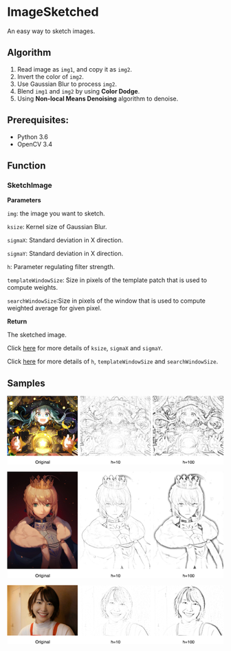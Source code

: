 # ImageSketched
An easy way to sketch images.

## Algorithm

1. Read image as `img1`, and copy it as `img2`.
2. Invert the color of `img2`.
3. Use Gaussian Blur to process `img2`.
4. Blend `img1` and `img2` by using **Color Dodge**.
5. Using **Non-local Means Denoising** algorithm to denoise.

## Prerequisites:

- Python 3.6
- OpenCV 3.4

## Function

### SketchImage
**Parameters**

`img`: the image you want to sketch.

`ksize`: Kernel size of Gaussian Blur.

`sigmaX`: Standard deviation in X direction.

`sigmaY`: Standard deviation in X direction.

`h`: Parameter regulating filter strength.

`templateWindowSize`: Size in pixels of the template patch that is used to compute weights.

`searchWindowSize`:Size in pixels of the window that is used to compute weighted average for given pixel.

**Return**

The sketched image.

Click [here](https://docs.opencv.org/3.1.0/d4/d86/group__imgproc__filter.html#gaabe8c836e97159a9193fb0b11ac52cf1) for more details of `ksize`, `sigmaX` and `sigmaY`.

Click [here](https://docs.opencv.org/3.0-beta/modules/photo/doc/denoising.html) for more details of `h`, `templateWindowSize` and `searchWindowSize`.

## Samples

![](samples/miku.png)

![](samples/saber.png)

![](samples/gakki.png)
